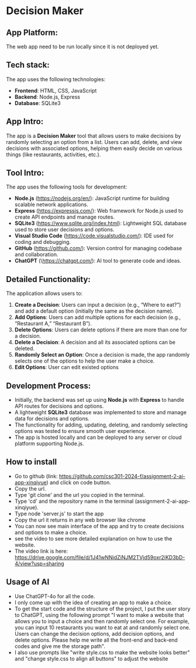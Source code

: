 # Decision Maker

## App Platform:
The web app need to be run locally since it is not deployed yet.

## Tech stack:
The app uses the following technologies:
- **Frontend**: HTML, CSS, JavaScript
- **Backend**: Node.js, Express
- **Database**: SQLite3

## App Intro:
The app is a **Decision Maker** tool that allows users to make decisions by randomly selecting an option from a list. Users can add, delete, and view decisions with associated options, helping them easily decide on various things (like restaurants, activities, etc.).

## Tool Intro:
The app uses the following tools for development:
- **Node.js** (https://nodejs.org/en/): JavaScript runtime for building scalable network applications.
- **Express** (https://expressjs.com/): Web framework for Node.js used to create API endpoints and manage routes.
- **SQLite3** (https://www.sqlite.org/index.html): Lightweight SQL database used to store user decisions and options.
- **Visual Studio Code** (https://code.visualstudio.com/): IDE used for coding and debugging.
- **GitHub** (https://github.com/): Version control for managing codebase and collaboration.
- **ChatGPT** (\https://chatgpt.com/): AI tool to generate code and ideas.

## Detailed Functionality:
The application allows users to:
1. **Create a Decision**: Users can input a decision (e.g., “Where to eat?”) and add a default option (initially the same as the decision name).
2. **Add Options**: Users can add multiple options for each decision (e.g., “Restaurant A,” “Restaurant B”).
3. **Delete Options**: Users can delete options if there are more than one for a decision.
4. **Delete a Decision**: A decision and all its associated options can be deleted.
5. **Randomly Select an Option**: Once a decision is made, the app randomly selects one of the options to help the user make a choice.
6. **Edit Options**: User can edit existed options

## Development Process:
- Initially, the backend was set up using **Node.js** with **Express** to handle API routes for decisions and options.
- A lightweight **SQLite3** database was implemented to store and manage data for decisions and options.
- The functionality for adding, updating, deleting, and randomly selecting options was tested to ensure smooth user experience.
- The app is hosted locally and can be deployed to any server or cloud platform supporting Node.js.

## How to install
- Go to github (link: https://github.com/csc301-2024-f/assignment-2-ai-app-xinqiyue) and click on code button.
- Copy the url.
- Type 'git clone' and the url you copied in the terminal.
- Type 'cd' and the repository name in the terminal (assignment-2-ai-app-xinqiyue).
- Type node 'server.js' to start the app
- Copy the url it returns in any web browser like chrome
- You can now see main interface of the app and try to create decisions and options to make a choice.
- see the video to see more detailed explanation on how to use the website.
- The video link is here: https://drive.google.com/file/d/1J41wNNidZiNJM2TVjd59oxr2iKD3bD-4/view?usp=sharing

## Usage of AI
- Use ChatGPT-4o for all the code.
- I only come up with the idea of creating an app to make a choice.
- To get the start code and the structure of the project, I put the user story to ChatGPT, using the following prompt "I want to make a website that allows you to input a choice and then randomly select one. For example, you can input 10 restaurants you want to eat at and randomly select one. Users can change the decision options, add decision options, and delete options. Please help me write all the front-end and back-end codes and give me the storage path".
- I also use prompts like "write style.css to make the website looks better" and "change style.css to align all buttons" to adjust the website
